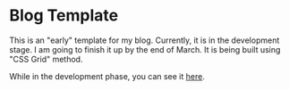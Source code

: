 # Blog Template
This is an "early" template for my blog. Currently, it is in the development stage. I am going to finish it up by the end of March. It is being built using "CSS Grid" method.

While in the development phase, you can see it [here](https://davidoniani.github.io/Blogplate/).
